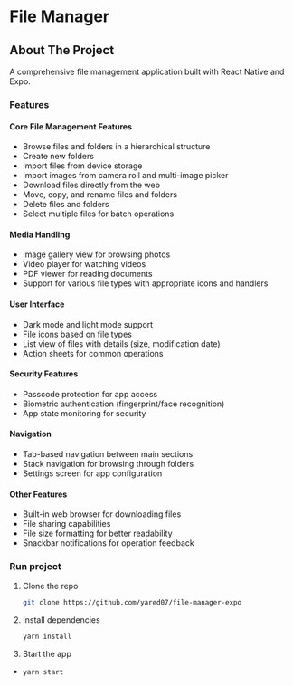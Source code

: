 # File Manager


## About The Project

A comprehensive file management application built with React Native and Expo.

### Features

#### Core File Management Features
- Browse files and folders in a hierarchical structure
- Create new folders
- Import files from device storage
- Import images from camera roll and multi-image picker
- Download files directly from the web
- Move, copy, and rename files and folders
- Delete files and folders
- Select multiple files for batch operations

#### Media Handling
- Image gallery view for browsing photos
- Video player for watching videos
- PDF viewer for reading documents
- Support for various file types with appropriate icons and handlers

#### User Interface
- Dark mode and light mode support
- File icons based on file types
- List view of files with details (size, modification date)
- Action sheets for common operations

#### Security Features
- Passcode protection for app access
- Biometric authentication (fingerprint/face recognition)
- App state monitoring for security

#### Navigation
- Tab-based navigation between main sections
- Stack navigation for browsing through folders
- Settings screen for app configuration

#### Other Features
- Built-in web browser for downloading files
- File sharing capabilities
- File size formatting for better readability
- Snackbar notifications for operation feedback

### Run project
1. Clone the repo
   ```sh
   git clone https://github.com/yared07/file-manager-expo
   ```
2. Install dependencies

   ```sh
   yarn install
   ```
3. Start the app
  -  `yarn start`
